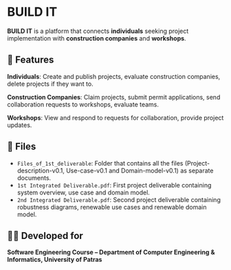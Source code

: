 # BUILD IT

**BUILD IT** is a platform that connects **individuals** seeking project implementation with **construction companies** and **workshops**.

## 🔧 Features
**Individuals**: Create and publish projects, evaluate construction companies, delete projects if they want to.

**Construction Companies**: Claim projects, submit permit applications, send collaboration requests to workshops, evaluate teams.

**Workshops**: View and respond to requests for collaboration, provide project updates.

## 📁 Files

- `Files_of_1st_deliverable`: Folder that contains all the files (Project-description-v0.1, Use-case-v0.1 and Domain-model-v0.1) as separate documents.
- `1st Integrated Deliverable.pdf`: First project deliverable containing system overview, use case and domain model.
- `2nd Integrated Deliverable.pdf`: Second project deliverable containing robustness diagrams, renewable use cases and renewable domain model.

## 👨‍💻 Developed for

**Software Engineering Course – Department of Computer Engineering & Informatics, University of Patras**